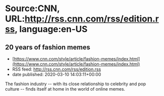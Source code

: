 # Source:CNN, URL:http://rss.cnn.com/rss/edition.rss, language:en-US

## 20 years of fashion memes
 - [https://www.cnn.com/style/article/fashion-memes/index.html](https://www.cnn.com/style/article/fashion-memes/index.html)
 - RSS feed: http://rss.cnn.com/rss/edition.rss
 - date published: 2020-03-10 14:03:11+00:00

The fashion industry -- with its close relationship to celebrity and pop culture -- finds itself at home in the world of online memes.

